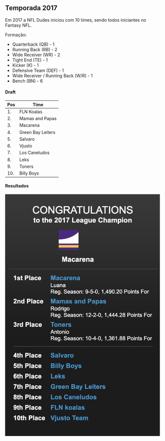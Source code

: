 ## Temporada 2017

Em 2017 a NFL Dudes iniciou com 10 times, sendo todos iniciantes no Fantasy NFL.

Formação:

- Quarterback (QB) - 1
- Running Back (RB) - 2
- Wide Receiver (WR) - 2
- Tight End (TE) - 1
- Kicker (K) - 1
- Defensive Team (DEF) - 1
- Wide Receiver / Running Back (W/R) - 1
- Bench (BN) - 6

#### Draft 

| Pos  | Time              |
| ---- | ----------------- |
| 1.   | FLN Koalas        |
| 2.   | Mamas and Papas   |
| 3.   | Macarena          |
| 4.   | Green Bay Leiters |
| 5.   | Salvaro           |
| 6.   | Vjusto            |
| 7.   | Los Caneludos     |
| 8.   | Leks              |
| 9.   | Toners            |
| 10.  | Billy Boys        |

#### Resultados

![Standings 2017](images/standings-2017.png)
